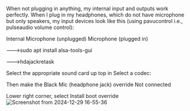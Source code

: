 When not plugging in anything, my internal input and outputs work perfectly. When I plug in my headphones, which do not have microphone but only speakers, my input devices look like this (using pavucontrol i.e., pulseaudio volume control):

Internal Microphone (unplugged)
Microphone (plugged in)

--->sudo apt install alsa-tools-gui

--->hdajackretask

Select the appropriate sound card up top in Select a codec:

Then make the Black Mic (headphone jack) override Not connected

Lower right corner, select Install boot override
![Screenshot from 2024-12-29 16-55-36](https://github.com/user-attachments/assets/a19658ac-9d57-458b-ab60-f9184aeb7ffa)





